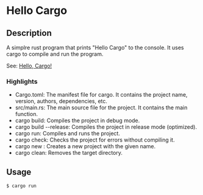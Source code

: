 # Hello Cargo

## Description

A simplre rust program that prints "Hello Cargo" to the console. It uses cargo to compile and run the program.

See: [Hello, Cargo!](https://doc.rust-lang.org/book/ch01-03-hello-cargo.html)

### Highlights

- Cargo.toml: The manifest file for cargo. It contains the project name, version, authors, dependencies, etc.
- src/main.rs: The main source file for the project. It contains the main function.
- cargo build: Compiles the project in debug mode.
- cargo build --release: Compiles the project in release mode (optimized).
- cargo run: Compiles and runs the project.
- cargo check: Checks the project for errors without compiling it.
- cargo new <project-name>: Creates a new project with the given name.
- cargo clean: Removes the target directory.

## Usage

```bash
$ cargo run
```
